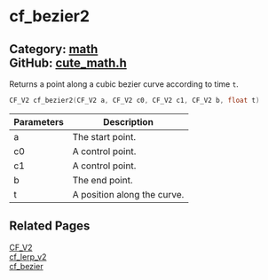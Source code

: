 # cf_bezier2

Category: [math](https://github.com/RandyGaul/cute_framework/blob/master/docs/api_reference?id=math)  
GitHub: [cute_math.h](https://github.com/RandyGaul/cute_framework/blob/master/include/cute_math.h)  
---

Returns a point along a cubic bezier curve according to time `t`.

```cpp
CF_V2 cf_bezier2(CF_V2 a, CF_V2 c0, CF_V2 c1, CF_V2 b, float t)
```

Parameters | Description
--- | ---
a | The start point.
c0 | A control point.
c1 | A control point.
b | The end point.
t | A position along the curve.

## Related Pages

[CF_V2](https://github.com/RandyGaul/cute_framework/blob/master/docs/math/cf_v2.md)  
[cf_lerp_v2](https://github.com/RandyGaul/cute_framework/blob/master/docs/math/cf_lerp_v2.md)  
[cf_bezier](https://github.com/RandyGaul/cute_framework/blob/master/docs/math/cf_bezier.md)  
